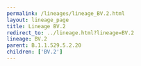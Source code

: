 ```yaml
---
permalink: /lineages/lineage_BV.2.html
layout: lineage_page
title: Lineage BV.2
redirect_to: ../lineage.html?lineage=BV.2
lineage: BV.2
parent: B.1.1.529.5.2.20
children: ['BV.2']
---
```

